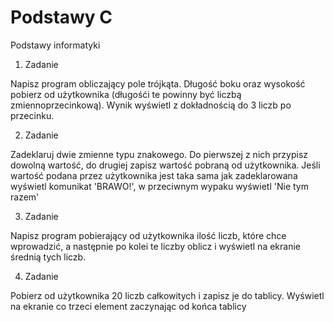 # Podstawy C 

Podstawy informatyki

1. Zadanie 

Napisz program obliczający pole trójkąta.
Długość boku oraz wysokość pobierz od użytkownika (długośći te powinny być liczbą zmiennoprzecinkową).
Wynik wyświetl z dokładnością do 3 liczb po przecinku.

2. Zadanie 

Zadeklaruj dwie zmienne typu znakowego. 
Do pierwszej z nich przypisz dowolną wartość, do drugiej zapisz wartość pobraną od użytkownika.
Jeśli wartość podana przez użytkownika jest taka sama jak zadeklarowana wyświetl komunikat 'BRAWO!',
w przeciwnym wypaku wyświetl 'Nie tym razem'

3. Zadanie

Napisz program pobierający od użytkownika ilość liczb, 
które chce wprowadzić, 
a następnie po kolei te liczby oblicz i wyświetl na ekranie średnią tych liczb.

4. Zadanie

Pobierz od użytkownika 20 liczb całkowitych i zapisz je do tablicy. 
Wyświetl na ekranie co trzeci element zaczynając od końca tablicy
